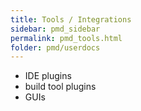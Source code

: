 ```yaml
---
title: Tools / Integrations
sidebar: pmd_sidebar
permalink: pmd_tools.html
folder: pmd/userdocs
---
```


* IDE plugins
* build tool plugins
* GUIs
